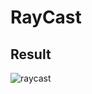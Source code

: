 # RayCast

## Result
![raycast](https://user-images.githubusercontent.com/34784356/103454471-d8b90700-4d27-11eb-9ecf-bf689b41d448.png)

